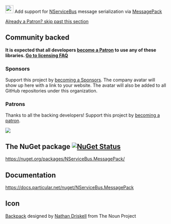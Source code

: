 <img src="https://raw.github.com/NServiceBusExtensions/NServiceBus.MessagePack/master/src/icon.png" height="25px"> Add support for [NServiceBus](https://docs.particular.net/nservicebus/) message serialization via [MessagePack](https://github.com/neuecc/MessagePack-CSharp/)

<!--- StartOpenCollectiveBackers -->

[Already a Patron? skip past this section](#endofbacking)


## Community backed

**It is expected that all developers [become a Patron](https://opencollective.com/nservicebusextensions/order/6976) to use any of these libraries. [Go to licensing FAQ](https://github.com/NServiceBusExtensions/Home/blob/master/readme.md#licensingpatron-faq)**


### Sponsors

Support this project by [becoming a Sponsors](https://opencollective.com/nservicebusextensions/order/6972). The company avatar will show up here with a link to your website. The avatar will also be added to all GitHub repositories under this organization.


### Patrons

Thanks to all the backing developers! Support this project by [becoming a patron](https://opencollective.com/nservicebusextensions/order/6976).

<img src="https://opencollective.com/nservicebusextensions/tiers/patron.svg?width=890&avatarHeight=60&button=false">

<!--- EndOpenCollectiveBackers -->
<a href="#" id="endofbacking"></a>

## The NuGet package [![NuGet Status](http://img.shields.io/nuget/v/NServiceBus.MessagePack.svg)](https://www.nuget.org/packages/NServiceBus.MessagePack/)

https://nuget.org/packages/NServiceBus.MessagePack/


## Documentation

https://docs.particular.net/nuget/NServiceBus.MessagePack


## Icon

<a href="http://thenounproject.com/term/backpack/75402/" target="_blank">Backpack</a> designed by <a href="http://thenounproject.com/driskell/" target="_blank">Nathan Driskell</a> from The Noun Project
